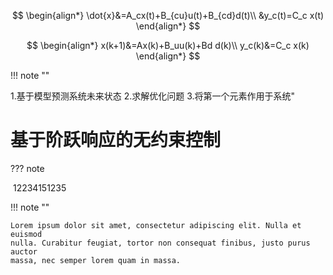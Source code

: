 
$$
\begin{align*}
\dot{x}&=A_cx(t)+B_{cu}u(t)+B_{cd}d(t)\\
&y_c(t)=C_c x(t)
\end{align*}
$$

$$
\begin{align*}
x(k+1)&=Ax(k)+B_uu(k)+Bd d(k)\\
y_c(k)&=C_c x(k)
\end{align*}
$$

!!! note ""	

 1.基于模型预测系统未来状态 
 2.求解优化问题 
 3.将第一个元素作用于系统" 

# 基于阶跃响应的无约束控制



??? note

​	12234151235



!!! note ""

    Lorem ipsum dolor sit amet, consectetur adipiscing elit. Nulla et euismod
    nulla. Curabitur feugiat, tortor non consequat finibus, justo purus auctor
    massa, nec semper lorem quam in massa.







